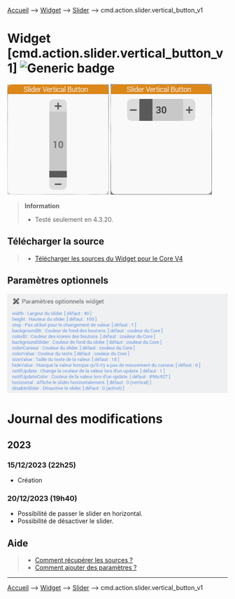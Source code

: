 
<a href="{{site.url}}/documentation">Accueil</a> --> <a href="{{site.url}}/documentation/{{site.widget}}">Widget</a> --> <a href="{{site.url}}/documentation/{{site.widget}}/fr_FR/action/slider">Slider</a> --> cmd.action.slider.vertical_button_v1

# Widget [cmd.action.slider.vertical_button_v1] ![Generic badge](https://img.shields.io/badge/Version-4.3-green.svg)


<img src="../../../../images/dashboard/action.slider.vertical_button_v1_visuel.png" alt="cmd.action.slider.vertical_button_v1" />
<img src="../../../../images/dashboard/action.slider.vertical_button_v1_visuel2.png" alt="cmd.action.slider.vertical_button_v1" />


> **Information**
>
> - Testé seulement en 4.3.20.
>

## Télécharger la source
> - [Télécharger les sources du Widget pour le Core V4]({{site.url_git}}/WIDGET_cmd.action.slider.vertical_button_v1)


## Paramètres optionnels

<img src="../../../../images/dashboard/action.slider.vertical_button_v1_param1.png" alt="Paramètres optionnels" />

# Journal des modifications

## 2023
### 15/12/2023 (22h25)
- Création
### 20/12/2023 (19h40)
- Possibilité de passer le slider en horizontal.
- Possibilité de désactiver le slider.

## Aide
> - [Comment récupérer les sources ?]({{site.url}}/documentation/{{site.help}}/fr_FR/download)
> - [Comment ajouter des paramètres ?]({{site.url}}/documentation/{{site.help}}/fr_FR/application)

<hr />

<a href="{{site.url}}/documentation">Accueil</a> --> <a href="{{site.url}}/documentation/{{site.widget}}">Widget</a> --> <a href="{{site.url}}/documentation/{{site.widget}}/fr_FR/action/slider">Slider</a> --> cmd.action.slider.vertical_button_v1